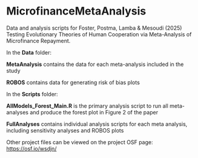 # MicrofinanceMetaAnalysis

Data and analysis scripts for Foster, Postma, Lamba & Mesoudi (2025) Testing Evolutionary Theories of Human Cooperation via Meta-Analysis of Microfinance Repayment.

In the **Data** folder:

**MetaAnalysis** contains the data for each meta-analysis included in the study

**ROBOS** contains data for generating risk of bias plots

In the **Scripts** folder:

**AllModels_Forest_Main.R** is the primary analysis script to run all meta-analyses and produce the forest plot in Figure 2 of the paper

**FullAnalyses** contains individual analysis scripts for each meta analysis, including sensitivity analyses and ROBOS plots

Other project files can be viewed on the project OSF page: https://osf.io/wsdjn/ 


